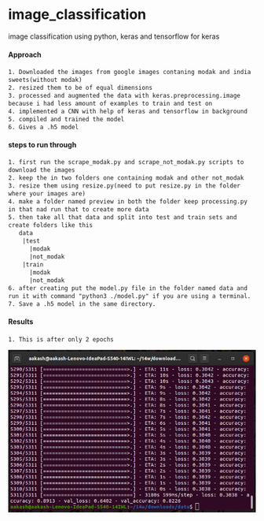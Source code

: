 # image_classification
image classification using python, keras and tensorflow for keras 

  #### Approach
    1. Downloaded the images from google images contaning modak and india sweets(without modak)
    2. resized them to be of equal dimensions
    3. processed and augmented the data with keras.preprocessing.image because i had less amount of examples to train and test on
    4. implemented a CNN with help of keras and tensorflow in background
    5. compiled and trained the model 
    6. Gives a .h5 model
 #### steps to run through
    1. first run the scrape_modak.py and scrape_not_modak.py scripts to download the images
    2. keep the in two folders one containing modak and other not_modak
    3. resize them using resize.py(need to put resize.py in the folder where your images are)
    4. make a folder named preview in both the folder keep processing.py in that nad run that to create more data
    5. then take all that data and split into test and train sets and create folders like this 
       data
        |test
          |modak
          |not_modak
        |train
          |modak
          |not_modak
    6. after creating put the model.py file in the folder named data and run it with command "python3 ./model.py" if you are using a terminal.
    7. Save a .h5 model in the same directory.
 #### Results
    1. This is after only 2 epochs
 ![result](https://raw.githubusercontent.com/Aakash-kaushik/image_classification/master/result.png)
